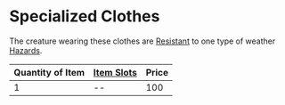 # Specialized Clothes
The creature wearing these clothes are [Resistant](../../../../Conditions/Resistant.md) to one type of weather [Hazards](../../../../Hazards/Elemental.md).

| Quantity of Item | [Item Slots](../../../../../Player%20Characters/Derived%20Statistics/Item%20Slots.md) | Price |
| ---------------- | ------------------------------------------------------------------------------------- | ----- |
| 1                | --                                                                                    | 100   |
